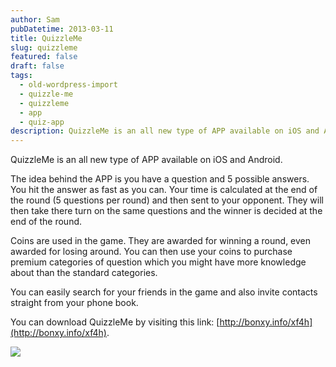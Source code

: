 ```yaml
---
author: Sam
pubDatetime: 2013-03-11
title: QuizzleMe
slug: quizzleme
featured: false
draft: false
tags:
  - old-wordpress-import
  - quizzle-me
  - quizzleme
  - app
  - quiz-app
description: QuizzleMe is an all new type of APP available on iOS and Android
---
```

QuizzleMe is an all new type of APP available on iOS and Android.

The idea behind the APP is you have a question and 5 possible answers. You hit the answer as fast as you can. Your time is calculated at the end of the round (5 questions per round) and then sent to your opponent. They will then take there turn on the same questions and the winner is decided at the end of the round.

Coins are used in the game. They are awarded for winning a round, even awarded for losing around. You can then use your coins to purchase premium categories of question which you might have more knowledge about than the standard categories.

You can easily search for your friends in the game and also invite contacts straight from your phone book.

You can download QuizzleMe by visiting this link: [http://bonxy.info/xf4h](http://bonxy.info/xf4h).

[![](https://blog.bonxy.net/wp-content/uploads/2013/03/wpid-IMG_20130311_010311.jpg)](https://blog.bonxy.net/wp-content/uploads/2013/03/wpid-IMG_20130311_010311.jpg)